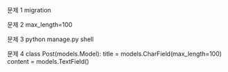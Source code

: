 문제 1
migration

문제 2
max_length=100

문제 3
python manage.py shell


문제 4
class Post(models.Model):
    title = models.CharField(max_length=100)
    content = models.TextField()